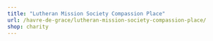 ```yaml
---
title: "Lutheran Mission Society Compassion Place"
url: /havre-de-grace/lutheran-mission-society-compassion-place/
shop: charity
---
```

